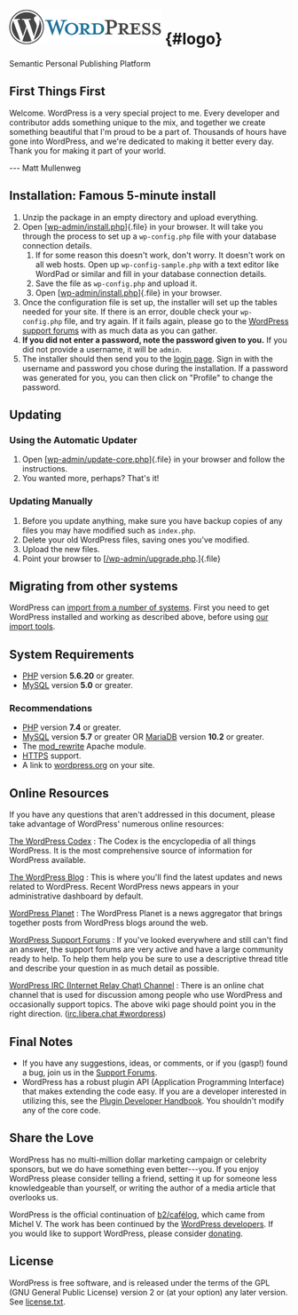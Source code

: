 # [![WordPress](wp-admin/images/wordpress-logo.png)](https://wordpress.org/) {#logo}

Semantic Personal Publishing Platform

## First Things First

Welcome. WordPress is a very special project to me. Every developer and
contributor adds something unique to the mix, and together we create
something beautiful that I'm proud to be a part of. Thousands of hours
have gone into WordPress, and we're dedicated to making it better every
day. Thank you for making it part of your world.

--- Matt Mullenweg

## Installation: Famous 5-minute install

1.  Unzip the package in an empty directory and upload everything.
2.  Open [[wp-admin/install.php](wp-admin/install.php)]{.file} in your
    browser. It will take you through the process to set up a
    `wp-config.php` file with your database connection details.
    1.  If for some reason this doesn't work, don't worry. It doesn't
        work on all web hosts. Open up `wp-config-sample.php` with a
        text editor like WordPad or similar and fill in your database
        connection details.
    2.  Save the file as `wp-config.php` and upload it.
    3.  Open [[wp-admin/install.php](wp-admin/install.php)]{.file} in
        your browser.
3.  Once the configuration file is set up, the installer will set up the
    tables needed for your site. If there is an error, double check your
    `wp-config.php` file, and try again. If it fails again, please go to
    the [WordPress support
    forums](https://wordpress.org/support/forums/) with as much data as
    you can gather.
4.  **If you did not enter a password, note the password given to you.**
    If you did not provide a username, it will be `admin`.
5.  The installer should then send you to the [login
    page](wp-login.php). Sign in with the username and password you
    chose during the installation. If a password was generated for you,
    you can then click on "Profile" to change the password.

## Updating

### Using the Automatic Updater

1.  Open [[wp-admin/update-core.php](wp-admin/update-core.php)]{.file}
    in your browser and follow the instructions.
2.  You wanted more, perhaps? That's it!

### Updating Manually

1.  Before you update anything, make sure you have backup copies of any
    files you may have modified such as `index.php`.
2.  Delete your old WordPress files, saving ones you've modified.
3.  Upload the new files.
4.  Point your browser to
    [[/wp-admin/upgrade.php](wp-admin/upgrade.php).]{.file}

## Migrating from other systems

WordPress can [import from a number of
systems](https://wordpress.org/support/article/importing-content/).
First you need to get WordPress installed and working as described
above, before using [our import tools](wp-admin/import.php).

## System Requirements

-   [PHP](https://secure.php.net/) version **5.6.20** or greater.
-   [MySQL](https://www.mysql.com/) version **5.0** or greater.

### Recommendations

-   [PHP](https://secure.php.net/) version **7.4** or greater.
-   [MySQL](https://www.mysql.com/) version **5.7** or greater OR
    [MariaDB](https://mariadb.org/) version **10.2** or greater.
-   The
    [mod_rewrite](https://httpd.apache.org/docs/2.2/mod/mod_rewrite.html)
    Apache module.
-   [HTTPS](https://wordpress.org/news/2016/12/moving-toward-ssl/)
    support.
-   A link to [wordpress.org](https://wordpress.org/) on your site.

## Online Resources

If you have any questions that aren't addressed in this document, please
take advantage of WordPress' numerous online resources:

[The WordPress Codex](https://codex.wordpress.org/)
:   The Codex is the encyclopedia of all things WordPress. It is the
    most comprehensive source of information for WordPress available.

[The WordPress Blog](https://wordpress.org/news/)
:   This is where you'll find the latest updates and news related to
    WordPress. Recent WordPress news appears in your administrative
    dashboard by default.

[WordPress Planet](https://planet.wordpress.org/)
:   The WordPress Planet is a news aggregator that brings together posts
    from WordPress blogs around the web.

[WordPress Support Forums](https://wordpress.org/support/forums/)
:   If you've looked everywhere and still can't find an answer, the
    support forums are very active and have a large community ready to
    help. To help them help you be sure to use a descriptive thread
    title and describe your question in as much detail as possible.

[WordPress IRC (Internet Relay Chat) Channel](https://make.wordpress.org/support/handbook/appendix/other-support-locations/introduction-to-irc/)
:   There is an online chat channel that is used for discussion among
    people who use WordPress and occasionally support topics. The above
    wiki page should point you in the right direction. ([irc.libera.chat
    #wordpress](https://web.libera.chat/#wordpress))

## Final Notes

-   If you have any suggestions, ideas, or comments, or if you (gasp!)
    found a bug, join us in the [Support
    Forums](https://wordpress.org/support/forums/).
-   WordPress has a robust plugin API (Application Programming
    Interface) that makes extending the code easy. If you are a
    developer interested in utilizing this, see the [Plugin Developer
    Handbook](https://developer.wordpress.org/plugins/). You shouldn't
    modify any of the core code.

## Share the Love

WordPress has no multi-million dollar marketing campaign or celebrity
sponsors, but we do have something even better---you. If you enjoy
WordPress please consider telling a friend, setting it up for someone
less knowledgeable than yourself, or writing the author of a media
article that overlooks us.

WordPress is the official continuation of
[b2/cafélog](http://cafelog.com/), which came from Michel V. The work
has been continued by the [WordPress
developers](https://wordpress.org/about/). If you would like to support
WordPress, please consider [donating](https://wordpress.org/donate/).

## License

WordPress is free software, and is released under the terms of the GPL
(GNU General Public License) version 2 or (at your option) any later
version. See [license.txt](license.txt).
